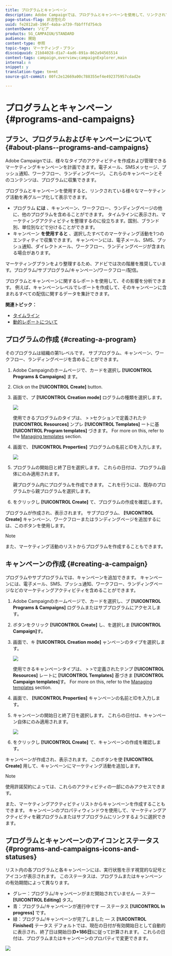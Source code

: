 ```yaml
---
title: プログラムとキャンペーン
description: Adobe Campaignでは、プログラムとキャンペーンを使用して、リンクされている様々なマーケティングアクティビティをグループ化し、調整できます。 プログラムとキャンペーンに関するレポートを使用して、その影響を分析できます。
page-status-flag: 非活性化の
uuid: fe2812a8-196f-4aba-a739-fbbfffd754cb
contentOwner: ソビア
products: SG_CAMPAIGN/STANDARD
audience: 開始
content-type: 参照
topic-tags: マーケティング・プラン
discoiquuid: 21b84028-d1a7-4ad6-891a-862a94565514
context-tags: campaign,overview;campaignExplorer,main
internal: n
snippet: y
translation-type: tm+mt
source-git-commit: 00fc2e12669a00c788355ef4e492375957cdad2e

---
```



# プログラムとキャンペーン{#programs-and-campaigns}

## プラン、プログラムおよびキャンペーンについて {#about-plans--programs-and-campaigns}

Adobe Campaignでは、様々なタイプのアクティビティを作成および管理できるマーケティングキャンペーンを計画できます。電子メール、SMSメッセージ、プッシュ通知、ワークフロー、ランディングページ。 これらのキャンペーンとそのコンテンツは、プログラムに収集できます。

プログラムとキャンペーンを使用すると、リンクされている様々なマーケティング活動を再グループ化して表示できます。

* プログラム **には** 、キャンペーン、ワークフロー、ランディングページの他に、他のプログラムを含めることができます。 タイムラインに表示され、マーケティングアクティビティを整理するのに役立ちます。国別、ブランド別、単位別などで分けることができます。
* キャンペーン **を使用すると** 、選択したすべてのマーケティング活動を1つのエンティティで収集できます。 キャンペーンには、電子メール、SMS、プッシュ通知、ダイレクトメール、ワークフロー、ランディングページが含まれる場合があります。

マーケティングプランをより整理するため、アドビでは次の階層を推奨しています。プログラム/サブプログラム/キャンペーン/ワークフロー/配信。

プログラムとキャンペーンに関するレポートを使用して、その影響を分析できます。 例えば、キャンペーンレベルでレポートを作成して、そのキャンペーンに含まれるすべての配信に関するデータを集計できます。

**関連トピック：**

* [タイムライン](../../start/using/timeline.md)
* [動的レポートについて](../../reporting/using/about-dynamic-reports.md)

## プログラムの作成 {#creating-a-program}

そのプログラムは組織の第1レベルです。 サブプログラム、キャンペーン、ワークフロー、ランディングページを含めることができます。

1. Adobe Campaignのホームページで、カードを選択し **[!UICONTROL Programs & Campaigns]** ます。
1. Click on the **[!UICONTROL Create]** button.
1. 画面で、プ **[!UICONTROL Creation mode]** ログラムの種類を選択します。

   ![](assets/programs_and_campaigns_2.png)

   使用できるプログラムのタイプは、 &gt; &gt;セクションで定義されたテ **[!UICONTROL Resources]** ンプレ **[!UICONTROL Templates]** ートに基 **[!UICONTROL Program templates]** づきます。 For more on this, refer to the [Managing templates](../../start/using/about-templates.md) section.

1. 画面で、 **[!UICONTROL Properties]** プログラムの名前とIDを入力します。

   ![](assets/programs_and_campaigns_3.png)

1. プログラムの開始日と終了日を選択します。 これらの日付は、プログラム自体にのみ適用されます。

   親プログラム内にプログラムを作成できます。 これを行うには、既存のプログラムから親プログラムを選択します。

1. をクリックし **[!UICONTROL Create]** て、プログラムの作成を確認します。

プログラムが作成され、表示されます。 サブプログラム、 **[!UICONTROL Create]** キャンペーン、ワークフローまたはランディングページを追加するには、このボタンを使用します。

>[!NOTE]
>
>また、マーケティング活動のリストからプログラムを作成することもできます。

## キャンペーンの作成 {#creating-a-campaign}

プログラムやサブプログラムでは、キャンペーンを追加できます。 キャンペーンには、電子メール、SMS、プッシュ通知、ワークフロー、ランディングページなどのマーケティングアクティビティを含めることができます。

1. Adobe Campaignのホームページで、カードを選択し、プ **[!UICONTROL Programs & Campaigns]** ログラムまたはサブプログラムにアクセスします。
1. ボタンをクリック **[!UICONTROL Create]** し、を選択しま **[!UICONTROL Campaign]**&#x200B;す。
1. 画面で、キ **[!UICONTROL Creation mode]** ャンペーンのタイプを選択します。

   ![](assets/programs_and_campaigns_7.png)

   使用できるキャンペーンタイプは、 &gt; &gt;で定義されたテンプ **[!UICONTROL Resources]** レートに **[!UICONTROL Templates]** 基づきま **[!UICONTROL Campaign templates]**&#x200B;す。 For more on this, refer to the [Managing templates](../../start/using/about-templates.md) section.

1. 画面で、 **[!UICONTROL Properties]** キャンペーンの名前とIDを入力します。
1. キャンペーンの開始日と終了日を選択します。 これらの日付は、キャンペーン自体にのみ適用されます。

   ![](assets/programs_and_campaigns_8.png)

1. をクリックし **[!UICONTROL Create]** て、キャンペーンの作成を確認します。

キャンペーンが作成され、表示されます。 このボタンを使 **[!UICONTROL Create]** 用して、キャンペーンにマーケティング活動を追加します。

>[!NOTE]
>
>使用許諾契約によっては、これらのアクティビティの一部にのみアクセスできます。

また、マーケティングアクティビティリストからキャンペーンを作成することもできます。 キャンペーンのプロパティウィンドウを使用して、マーケティングアクティビティを親プログラムまたはサブプログラムにリンクするように選択できます。

## プログラムとキャンペーンのアイコンとステータス {#programs-and-campaigns-icons-and-statuses}

リスト内の各プログラムと各キャンペーンには、実行状態を示す視覚的な記号とアイコンが表示されます。 このステータスは、プログラムまたはキャンペーンの有効期間によって異なります。

* グレー：プログラム/キャンペーンがまだ開始されていません — ステー **[!UICONTROL Editing]** タス。
* 青：プログラム/キャンペーンが進行中です — ステータス **[!UICONTROL In progress]** です。
* 緑：プログラム/キャンペーンが完了しました — ス **[!UICONTROL Finished]** テータス デフォルトでは、現在の日付が有効開始日として自動的に表示され、終了日は開始日(**D+186日**)に従って計算されます。 これらの日付は、プログラムまたはキャンペーンのプロパティで変更できます。

![](assets/programs_and_campaigns.png)

